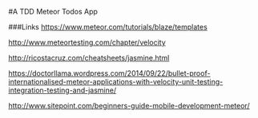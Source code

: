#A TDD Meteor Todos App

###Links
https://www.meteor.com/tutorials/blaze/templates

http://www.meteortesting.com/chapter/velocity

http://ricostacruz.com/cheatsheets/jasmine.html

https://doctorllama.wordpress.com/2014/09/22/bullet-proof-internationalised-meteor-applications-with-velocity-unit-testing-integration-testing-and-jasmine/

http://www.sitepoint.com/beginners-guide-mobile-development-meteor/
